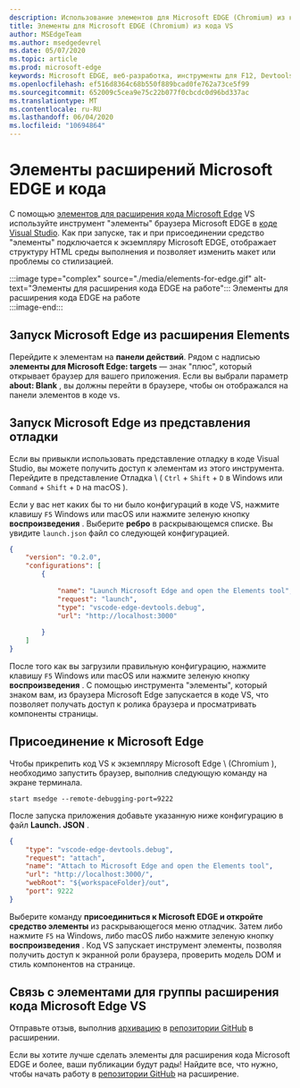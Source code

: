 ```yaml
---
description: Использование элементов для Microsoft EDGE (Chromium) из кода VS
title: Элементы для Microsoft EDGE (Chromium) из кода VS
author: MSEdgeTeam
ms.author: msedgedevrel
ms.date: 05/07/2020
ms.topic: article
ms.prod: microsoft-edge
keywords: Microsoft EDGE, веб-разработка, инструменты для F12, Devtools, код VS, код Visual Studio, элементы
ms.openlocfilehash: ef516d8364c68b550f889bcad0fe762a73ce5f99
ms.sourcegitcommit: 652009c5cea9e75c22b077f0cbcdc0d96bd337ac
ms.translationtype: MT
ms.contentlocale: ru-RU
ms.lasthandoff: 06/04/2020
ms.locfileid: "10694864"
---
```

# Элементы расширений Microsoft EDGE и кода  

С помощью [элементов для расширения кода Microsoft Edge][VisualstudioMarketplaceElementsMicrosoftEdgeChromium] VS используйте инструмент "элементы" браузера Microsoft EDGE в [коде Visual Studio][VisualstudioCode].  Как при запуске, так и при присоединении средство "элементы" подключается к экземпляру Microsoft EDGE, отображает структуру HTML среды выполнения и позволяет изменить макет или проблемы со стилизацией.  

:::image type="complex" source="./media/elements-for-edge.gif" alt-text="Элементы для расширения кода EDGE на работе":::
   Элементы для расширения кода EDGE на работе  
:::image-end:::

<!--![Elements for Edge VS Code extension at work][ImageGifElementsEdge]  -->  

## Запуск Microsoft Edge из расширения Elements  

Перейдите к элементам на **панели действий**.  Рядом с надписью **элементы для Microsoft Edge: targets** — знак "плюс", который открывает браузер для вашего приложения.  Если вы выбрали параметр **about: Blank** , вы должны перейти в браузере, чтобы он отображался на панели элементов в коде vs.  

## Запуск Microsoft Edge из представления отладки  

Если вы привыкли использовать представление отладку в коде Visual Studio, вы можете получить доступ к элементам из этого инструмента.  Перейдите в представление Отладка \ ( `Ctrl` + `Shift` + `D` в Windows или `Command` + `Shift` + `D` на macOS \).  

Если у вас нет каких бы то ни было конфигураций в коде VS, нажмите клавишу `F5` Windows или macOS или нажмите зеленую кнопку **воспроизведения** . Выберите **ребро** в раскрывающемся списке. Вы увидите `launch.json` файл со следующей конфигурацией.  

```json
{
    "version": "0.2.0",
    "configurations": [
        {
            
            "name": "Launch Microsoft Edge and open the Elements tool",
            "request": "launch",
            "type": "vscode-edge-devtools.debug",
            "url": "http://localhost:3000"
        
        }
    ]
}
```  

После того как вы загрузили правильную конфигурацию, нажмите клавишу `F5` Windows или macOS или нажмите зеленую кнопку **воспроизведения** . С помощью инструмента "элементы", который знаком вам, из браузера Microsoft Edge запускается в коде VS, что позволяет получать доступ к ролика браузера и просматривать компоненты страницы.  

## Присоединение к Microsoft Edge  

Чтобы прикрепить код VS к экземпляру Microsoft Edge \ (Chromium \), необходимо запустить браузер, выполнив следующую команду на экране терминала.  

`start msedge --remote-debugging-port=9222`  

После запуска приложения добавьте указанную ниже конфигурацию в файл **Launch. JSON** .  

```json
{
    "type": "vscode-edge-devtools.debug",
    "request": "attach",
    "name": "Attach to Microsoft Edge and open the Elements tool",
    "url": "http://localhost:3000/",
    "webRoot": "${workspaceFolder}/out",
    "port": 9222
}
```  

Выберите команду **присоединиться к Microsoft EDGE и откройте средство элементы** из раскрывающегося меню отладчик.  Затем либо нажмите `F5` на Windows, либо macOS либо нажмите зеленую кнопку **воспроизведения** .  Код VS запускает инструмент элементы, позволяя получить доступ к экранной роли браузера, проверить модель DOM и стиль компонентов на странице.  

## Связь с элементами для группы расширения кода Microsoft Edge VS  

Отправьте отзыв, выполнив [архивацию][GithubMicrosoftVscodeEdgeDevtoolsNewIssue] в [репозитории GitHub][GithubMicrosoftVscodeEdgeDevtools] в расширении.  

Если вы хотите лучше сделать элементы для расширения кода Microsoft EDGE и более, ваши публикации будут рады!  Найдите все, что нужно, чтобы начать работу в [репозитории GitHub][GithubMicrosoftVscodeEdgeDevtools] на расширение.  

<!-- image links -->  

<!--[ImageGifElementsEdge]: ./media/elements-for-edge.gif "Elements for Edge VS Code extension in action"  -->  
[ImagePngElementsEdge]:./Media/Elements-for-Edge.png "элементы для расширения кода пограничного или более ранней программы в действии"  

<!--links -->  

[VscodeElementsEdge]: ./elements-for-edge.md "Элементы для расширения Microsoft EDGE и кода Документы Microsoft"  

[VisualstudioCode]: https://code.visualstudio.com "Код Visual Studio"  
[VisualStudioCodeDocs]: https://code.visualstudio.com/Docs "Документация | Код Visual Studio"   

[GithubMicrosoftVscodeEdgeDevtools]: https://github.com/Microsoft/vscode-edge-devtools "Microsoft/vscode-Edge-Devtools | GitHub"  
[GithubMicrosoftVscodeEdgeDevtoolsNewIssue]: https://github.com/Microsoft/vscode-edge-devtools/issues/new "Новая ошибка — Microsoft/vscode-Edge-Devtools | GitHub"

[VisualstudioMarketplaceElementsMicrosoftEdgeChromium]: https://marketplace.visualstudio.com/items?itemName=ms-edgedevtools.vscode-edge-devtools "Элементы для Microsoft EDGE (Chromium) | Visual Studio Marketplace"  
